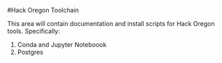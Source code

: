 #Hack Oregon Toolchain

This area will contain documentation and install scripts for Hack Oregon tools.  Specifically:

1) Conda and Jupyter Noteboook<br>
2) Postgres

